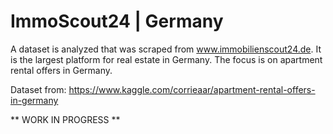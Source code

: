 # ImmoScout24 | Germany 
A dataset is analyzed that was scraped from www.immobilienscout24.de. It is the largest platform for real estate in Germany. The focus is on apartment rental offers in Germany.

Dataset from: https://www.kaggle.com/corrieaar/apartment-rental-offers-in-germany


** WORK IN PROGRESS ** 
